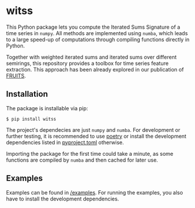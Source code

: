 # witss

This Python package lets you compute the Iterated Sums Signature of a time series in `numpy`. All
methods are implemented using `numba`, which leads to a large speed-up of computations through
compiling functions directly in Python.

Together with weighted iterated sums and iterated sums over different semirings, this repository
provides a toolbox for time series feature extraction. This approach has been already explored in
our publication of [FRUITS](https://github.com/irkri/fruits).

## Installation

The package is installable via pip:

    $ pip install witss

The project's dependecies are just `numpy` and `numba`.
For development or further testing, it is recommended to use [poetry](https://python-poetry.org/)
or install the development dependencies listed in [pyproject.toml](pyproject.toml) otherwise.

Importing the package for the first time could take a minute, as some functions are compiled by
`numba` and then cached for later use.

## Examples

Examples can be found in [/examples](/examples/). For running the examples, you also have to
install the development dependencies.

